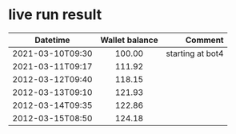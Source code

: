 # live run result
|    Datetime      | Wallet balance |      Comment     |
|------------------|:--------------:|-----------------:|
| 2021-03-10T09:30 |    100.00      | starting at bot4 |
| 2021-03-11T09:17 |    111.92      |                  |
| 2012-03-12T09:40 |    118.15      |                  |
| 2012-03-13T09:10 |    121.93      |                  |
| 2012-03-14T09:35 |    122.86      |                  |
| 2012-03-15T08:50 |    124.18     |                  |


